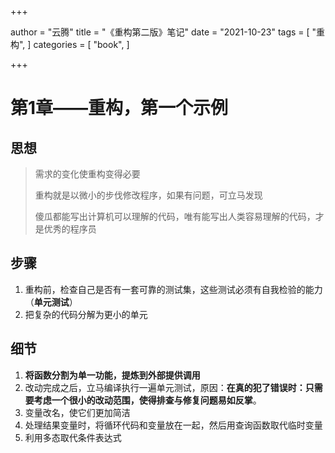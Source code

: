 +++

author = "云腾"
title = "《重构第二版》笔记"
date = "2021-10-23"
tags = [
    "重构",
]
categories = [
    "book",
]

+++

# 第1章——重构，第一个示例

## 思想

> 需求的变化使重构变得必要
>
> 重构就是以微小的步伐修改程序，如果有问题，可立马发现
>
> 傻瓜都能写出计算机可以理解的代码，唯有能写出人类容易理解的代码，才是优秀的程序员

## 步骤

1. 重构前，检查自己是否有一套可靠的测试集，这些测试必须有自我检验的能力（**单元测试**）
2. 把复杂的代码分解为更小的单元

## 细节

1. **将函数分割为单一功能，提炼到外部提供调用**
2. 改动完成之后，立马编译执行一遍单元测试，原因：**在真的犯了错误时：只需要考虑一个很小的改动范围，使得排查与修复问题易如反掌**。
3. 变量改名，使它们更加简洁
4. 处理结果变量时，将循环代码和变量放在一起，然后用查询函数取代临时变量
5. 利用多态取代条件表达式









